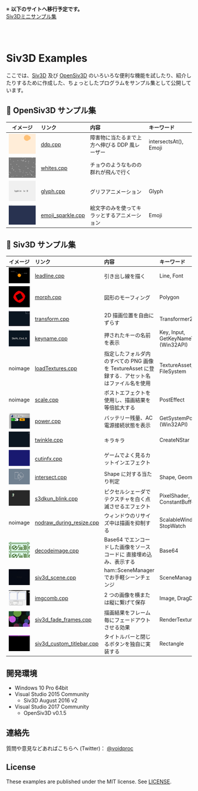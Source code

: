 <br>

※ **以下のサイトへ移行予定です。**<br>
[Siv3Dミニサンプル集](https://scrapbox.io/voidproc-siv3d-examples/Siv3D%E3%83%9F%E3%83%8B%E3%82%B5%E3%83%B3%E3%83%97%E3%83%AB%E9%9B%86)

<br>
<br>


# Siv3D Examples

ここでは、[Siv3D](http://play-siv3d.hateblo.jp/) 及び [OpenSiv3D](https://github.com/Siv3D/OpenSiv3D) のいろいろな便利な機能を試したり、紹介したりするために作成した、ちょっとしたプログラムをサンプル集として公開しています。

## :hatching_chick: OpenSiv3D サンプル集

|イメージ|リンク|内容|キーワード|
|:------:|:--|:--|:--|
|[![ddp_s](img/ddp_s.gif)](img/ddp.gif)|[ddp.cpp](https://gist.github.com/voidproc/133f015c10124a9f6e85372833788215)|障害物に当たるまで上方へ伸びる DDP 風レーザー|intersectsAt(), Emoji|
|[![whites_s](img/whites_s.gif)](img/whites.gif)|[whites.cpp](https://gist.github.com/voidproc/8a935b19317e8644af98091780a5cf91)|チョウのようなものの群れが飛んで行く||
|[![glyph_s](img/glyph_s.gif)](img/glyph.gif)|[glyph.cpp](https://gist.github.com/voidproc/939f70b67c821c4a05915b328d43a51b)|グリフアニメーション|Glyph|
|[![sparkle_s](img/sparkle_s.gif)](img/sparkle.gif)|[emoji_sparkle.cpp](https://gist.github.com/voidproc/4922180c5bde9ffbdc5ca01f61d13372)|絵文字のみを使ってキラッとするアニメーション|Emoji|

## :hatching_chick: Siv3D サンプル集

|イメージ|リンク|内容|キーワード|
|:------:|:--|:--|:--|
|[![leadline_s](img/leadline_s.png)](img/leadline.png)|[leadline.cpp](https://gist.github.com/voidproc/8a26efd7839678761b47d1ede66998e1)|引き出し線を描く|Line, Font|
|[![morph_s](img/morph_s.gif)](img/morph.gif)|[morph.cpp](https://gist.github.com/voidproc/0480f7b75f5cc37d8b8a701188596a73)|図形のモーフィング|Polygon|
|[![transform_s](img/transform_s.gif)](img/transform.gif)|[transform.cpp](https://gist.github.com/voidproc/06bdc2aa0387b60cf9bf5a821314e923)|2D 描画位置を自由にずらす|Transformer2D|
|[![keyname_s](img/keyname_s.png)](img/keyname.png)|[keyname.cpp](https://gist.github.com/voidproc/a99c1928c73f7f76c513d9ce8c0263cb)|押されたキーの名前を表示|Key, Input, GetKeyNameText (Win32API)|
|noimage|[loadTextures.cpp](https://gist.github.com/voidproc/9769389be475222adadd373214c094bc)|指定したフォルダ内のすべての PNG 画像を TextureAsset に登録する．アセット名はファイル名を使用|TextureAsset, FileSystem|
|noimage|[scale.cpp](https://gist.github.com/voidproc/8bf4379412cfb01a2760507b3c401922)|ポストエフェクトを使用し、描画結果を等倍拡大する|PostEffect|
|[![power_s](img/power_s.png)](img/power.png)|[power.cpp](https://gist.github.com/voidproc/e871a89fff37c9d3d32e879b7afae4d5)|バッテリー残量、AC 電源接続状態を表示|GetSystemPowerStatus (Win32API)|
|[![twinkle_s](img/twinkle_s.gif)](img/twinkle.gif)|[twinkle.cpp](https://gist.github.com/voidproc/486f0229b095272fc611ebca1319750c)|キラキラ|CreateNStar|
|[![cutinfx_s](img/cutinfx_s.gif)](img/cutinfx.gif)|[cutinfx.cpp](https://gist.github.com/voidproc/8b8d002dcad2537336f64fdaaf2436c3)|ゲームでよく見るカットインエフェクト||
|[![intersect_s](img/intersect_s.gif)](img/intersect.gif)|[intersect.cpp](https://gist.github.com/voidproc/5703ada299c95117af42b44ba2ab3401)|Shape に対する当たり判定|Shape, Geometry2D|
|[![blink_s](img/blink_s.gif)](img/blink.gif)|[s3dkun_blink.cpp](https://gist.github.com/voidproc/14ed210f8067d22c8f3d3ceaf423ea36)|ピクセルシェーダでテクスチャを白く点滅させるエフェクト|PixelShader, ConstantBuffer|
|noimage|[nodraw_during_resize.cpp](https://gist.github.com/voidproc/3139e13be5cbe6627bada396f9db149f)|ウィンドウのリサイズ中は描画を抑制する|ScalableWindow, StopWatch|
|[![encimg_s](img/encimg_s.png)](img/encimg.png)|[decodeimage.cpp](https://gist.github.com/voidproc/21c445757ea33e5d1d2350fd72731fe0)|Base64 でエンコードした画像をソースコードに 直接埋め込み、表示する|Base64|
|[![scene_s](img/scene_s.gif)](img/scene.gif)|[siv3d_scene.cpp](https://gist.github.com/voidproc/721418b49cf5cf1b354c2e0e870ca38b)|ham::SceneManager でお手軽シーンチェンジ|SceneManager|
|[![imgcomb_s](img/imgcomb_s.gif)](img/imgcomb.gif)|[imgcomb.cpp](https://gist.github.com/voidproc/85af87131bfa42b2e369e61284b3da6c)|2 つの画像を横または縦に繋げて保存|Image, DragDrop, GUI|
|[![fadeframes_s](img/fadeframes_s.gif)](img/fadeframes.gif)|[siv3d_fade_frames.cpp](https://gist.github.com/voidproc/5a633f1bdef67728e4c35d1c265db709)|描画結果をフレーム毎にフェードアウトさせる効果|RenderTexture|
|[![titlebar_s](img/titlebar_s.png)](img/titlebar.png)|[siv3d_custom_titlebar.cpp](https://gist.github.com/voidproc/cbd3ebf226a3cca73d17e9417bac36fc)|タイトルバーと閉じるボタンを独自に実装する|Rectangle|


## 開発環境

* Windows 10 Pro 64bit
* Visual Studio 2015 Community
    * Siv3D August 2016 v2
* Visual Studio 2017 Community
    * OpenSiv3D v0.1.5


## 連絡先

質問や意見などあればこちらへ (Twitter)： [@voidproc](https://twitter.com/voidproc)


## License

These examples are published under the MIT license. See [LICENSE](LICENSE).
